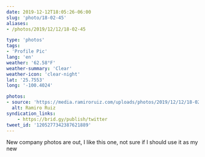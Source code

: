 ```yaml
---
date: 2019-12-12T18:05:26-06:00
slug: 'photo/18-02-45'
aliases:
- /photos/2019/12/12/18-02-45

type: 'photos'
tags:
- 'Profile Pic'
lang: 'en'
weather: '62.58°F'
weather-summary: 'Clear'
weather-icon: 'clear-night'
lat: '25.7553'
long: '-100.4024'

photos:
- source: 'https://media.ramiroruiz.com/uploads/photos/2019/12/12/18-02-45/ramiro-ruiz.jpeg'
  alt: Ramiro Ruiz
syndication_links:
    - https://brid.gy/publish/twitter
tweet_id: '1205277342387621889'
---
```

New company photos are out, I like this one, not sure if I should use it as my new 
